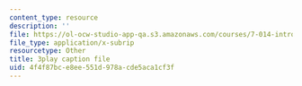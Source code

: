 ```yaml
---
content_type: resource
description: ''
file: https://ol-ocw-studio-app-qa.s3.amazonaws.com/courses/7-014-introductory-biology-spring-2005/4f4f87bce8ee551d978acde5aca1cf3f_LBR4pEC7kwU.vtt
file_type: application/x-subrip
resourcetype: Other
title: 3play caption file
uid: 4f4f87bc-e8ee-551d-978a-cde5aca1cf3f
---
```

